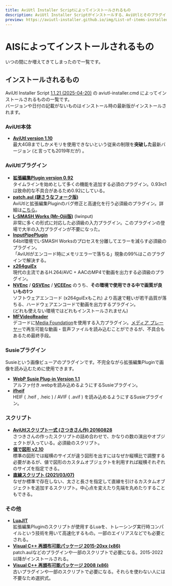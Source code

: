 ```yaml
---
title: AviUtl Installer Scriptによってインストールされるもの
description: AviUtl Installer Scriptがインストールする、AviUtlとそのプラグインやスクリプトなどの一覧です。
preview: https://aviutl-installer.github.io/img/List-of-items-installed-by-AviUtl-Installer-Script-ja/ogp.png
---
```


# AISによってインストールされるもの

いつの間にか増えてきてしまったので一覧です。

## インストールされるもの
AviUtl Installer Script [1.1.21 (2025-04-20)](https://github.com/menndouyukkuri/aviutl-installer-script/releases/tag/v1.1.21) の aviutl-installer.cmd によってインストールされるものの一覧です。\
バージョンや日付の記載がないものはインストール時の最新版がインストールされます。

### AviUtl本体
- **[AviUtl version 1.10](https://spring-fragrance.mints.ne.jp/aviutl/#:~:text=%E2%98%85%20%E3%83%80%E3%82%A6%E3%83%B3%E3%83%AD%E3%83%BC%E3%83%89%20%E2%98%85-,AviUtl,-aviutl110.zip%09version1.10%092019/10/3)**\
最大4GBまでしかメモリを使用できないという従来の制限を**突破した**最新バージョン (と言っても2019年だが) 。

### AviUtlプラグイン
- **[拡張編集Plugin version 0.92](http://spring-fragrance.mints.ne.jp/aviutl/#:~:text=%E3%83%90%E3%83%BC%E3%82%B8%E3%83%A7%E3%83%B3%E3%81%AF%E3%81%93%E3%81%A1%E3%82%89-,%E6%8B%A1%E5%BC%B5%E7%B7%A8%E9%9B%86Plugin,-%E5%8B%95%E7%94%BB%E3%80%81%E9%9D%99%E6%AD%A2%E7%94%BB)**\
タイムラインを始めとして多くの機能を追加する必須のプラグイン。0.93rc1は致命的な不具合があるため0.92にしている。
- **[patch.aul (謎さうなフォーク版)](https://github.com/nazonoSAUNA/patch.aul/releases/latest)**\
AviUtlと拡張編集Pluginのバグ修正と高速化を行う必須級のプラグイン。詳細は[こちら](https://scrapbox.io/nazosauna/patch.aul)。
- **[L-SMASH Works (Mr-Ojii版)](https://github.com/Mr-Ojii/L-SMASH-Works-Auto-Builds/releases/latest)** (lwinput)\
非常に多くの形式に対応した必須級の入力プラグイン。このプラグインの登場で大半の入力プラグインが不要になった。
- **[InputPipePlugin](https://github.com/amate/InputPipePlugin/releases/latest)**\
64bit環境でL-SMASH Worksのプロセスを分離してエラーを減らす必須級のプラグイン。\
「AviUtlがエンコード時にメモリエラーで落ちる」現象の99%はこのプラグインで解決する。
- **[x264guiEx](https://github.com/rigaya/x264guiEx/releases/latest)**\
現代の主流であるH.264/AVC + AACのMP4で動画を出力する必須級のプラグイン。
- **[NVEnc](https://github.com/rigaya/NVEnc/releases/latest)** / **[QSVEnc](https://github.com/rigaya/QSVEnc/releases/latest)** / **[VCEEnc](https://github.com/rigaya/VCEEnc/releases/latest)** のうち、**その環境で使用できる中で画質が良いもの1つ**\
ソフトウェアエンコード (x264guiExもこれ) より高速で軽いが若干品質が落ちる、ハードウェアエンコードで動画を出力するプラグイン。\
(どれも使えない環境ではどれもインストールされません)
- **[MFVideoReader](https://github.com/amate/MFVideoReader/releases/latest)**\
デコードに[Media Foundation](https://ja.wikipedia.org/wiki/Media_Foundation)を使用する入力プラグイン。[メディア プレーヤー](https://apps.microsoft.com/detail/9wzdncrfj3pt?hl=ja-jp&gl=JP)で再生可能な動画・音声ファイルを読み込むことができるが、不具合もあるため最終手段。

### Susieプラグイン
Susieという画像ビューアのプラグインです。不完全ながら拡張編集Pluginで画像を読み込むために使用できます。
- **[WebP Susie Plug-in Version 1.1](http://toro.d.dooo.jp/slplugin.html#iftwebp)**\
アルファ付き.webpを読み込めるようにするSusieプラグイン。
- **[ifheif](https://github.com/Mr-Ojii/ifheif/releases/latest)**\
HEIF ( .heif , .heic ) / AVIF ( .avif ) を読み込めるようにするSusieプラグイン。

### スクリプト
- **[AviUtlスクリプト一式 (さつきさん作) 20160828](https://bowlroll.net/file/3777)**\
さつきさんの作ったスクリプトの詰め合わせで、かなりの数の演出やオブジェクトが入っている。必須級のスクリプト。
- **[値で図形 v2.10](https://scrapbox.io/nanikani-shugo/Nagomiku%E8%87%AA%E4%BD%9C%E3%82%B9%E3%82%AF%E3%83%AA%E3%83%97%E3%83%88)**\
標準の図形では縦横のサイズが違う図形を出すにはなぜか縦横比で調整する必要があるが、値で図形のカスタムオブジェクトを利用すれば縦横それぞれのサイズを指定できる。
- **[直線スクリプト (2021/03/07)](https://ux.getuploader.com/tikubonn_aviutl/download/1)**\
なぜか標準で存在しない、太さと長さを指定して直線を引けるカスタムオブジェクトを追加するスクリプト。中心点を変えたり先端を丸めたりすることもできる。

### その他
- **[LuaJIT](https://github.com/Per-Terra/LuaJIT-Auto-Builds/releases/latest)**\
拡張編集Pluginのスクリプトが使用するLuaを、トレーシング実行時コンパイルという技術を用いて高速化するもの。一部のエイリアスなどでも必要とされる。
- **[Visual C++ 再頒布可能パッケージ 2015-20xx (x86)](https://learn.microsoft.com/ja-jp/cpp/windows/latest-supported-vc-redist)**\
patch.aulなどのプラグインや一部のスクリプトで必要になる。2015-2022以降がインストールされる。
- **[Visual C++ 再頒布可能パッケージ 2008 (x86)](https://learn.microsoft.com/ja-jp/cpp/windows/latest-supported-vc-redist)**\
古いプラグインや一部のスクリプトで必要になる。それらを使わない人には不要なため選択式。
